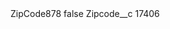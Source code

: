 <?xml version="1.0" encoding="UTF-8"?>
<CustomMetadata xmlns="http://soap.sforce.com/2006/04/metadata" xmlns:xsi="http://www.w3.org/2001/XMLSchema-instance" xmlns:xsd="http://www.w3.org/2001/XMLSchema">
    <label>ZipCode878</label>
    <protected>false</protected>
    <values>
        <field>Zipcode__c</field>
        <value xsi:type="xsd:string">17406</value>
    </values>
</CustomMetadata>
